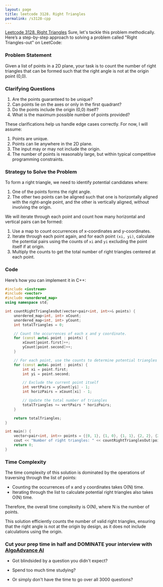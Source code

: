 ```yaml
---
layout: page
title: leetcode 3128. Right Triangles
permalink: /s3128-cpp
---
```

[Leetcode 3128. Right Triangles](https://algoadvance.github.io/algoadvance/l3128)
Sure, let's tackle this problem methodically. Here’s a step-by-step approach to solving a problem called "Right Triangles-out" on LeetCode:

### Problem Statement

Given a list of points in a 2D plane, your task is to count the number of right triangles that can be formed such that the right angle is not at the origin point (0,0).

### Clarifying Questions

1. Are the points guaranteed to be unique?
2. Can points lie on the axes or only in the first quadrant?
3. Do the points include the origin (0,0) itself?
4. What is the maximum possible number of points provided?

These clarifications help us handle edge cases correctly. For now, I will assume:
1. Points are unique.
2. Points can lie anywhere in the 2D plane.
3. The input may or may not include the origin.
4. The number of points is reasonably large, but within typical competitive programming constraints.

### Strategy to Solve the Problem

To form a right triangle, we need to identify potential candidates where:
1. One of the points forms the right angle.
2. The other two points can be aligned such that one is horizontally aligned with the right-angle point, and the other is vertically aligned, without involving the origin.

We will iterate through each point and count how many horizontal and vertical pairs can be formed:

1. Use a map to count occurrences of x-coordinates and y-coordinates.
2. Iterate through each point again, and for each point `(xi, yi)`, calculate the potential pairs using the counts of `xi` and `yi` excluding the point itself if at origin.
3. Multiply the counts to get the total number of right triangles centered at each point.

### Code

Here’s how you can implement it in C++:

```cpp
#include <iostream>
#include <vector>
#include <unordered_map>
using namespace std;

int countRightTrianglesOut(vector<pair<int, int>>& points) {
    unordered_map<int, int> xCount;
    unordered_map<int, int> yCount;
    int totalTriangles = 0;

    // Count the occurrences of each x and y coordinate.
    for (const auto& point : points) {
        xCount[point.first]++;
        yCount[point.second]++;
    }

    // For each point, use the counts to determine potential triangles
    for (const auto& point : points) {
        int xi = point.first;
        int yi = point.second;

        // Exclude the current point itself
        int vertPairs = yCount[yi] - 1;
        int horizPairs = xCount[xi] - 1;

        // Update the total number of triangles
        totalTriangles += vertPairs * horizPairs;
    }

    return totalTriangles;
}

int main() {
    vector<pair<int, int>> points = {{0, 1}, {1, 0}, {1, 1}, {2, 2}, {2, 3}};
    cout << "Number of right triangles: " << countRightTrianglesOut(points) << endl;
    return 0;
}
```

### Time Complexity

The time complexity of this solution is dominated by the operations of traversing through the list of points:

- Counting the occurrences of x and y coordinates takes O(N) time.
- Iterating through the list to calculate potential right triangles also takes O(N) time.

Therefore, the overall time complexity is O(N), where N is the number of points.

This solution efficiently counts the number of valid right triangles, ensuring that the right angle is not at the origin by design, as it does not include calculations using the origin.


### Cut your prep time in half and DOMINATE your interview with [AlgoAdvance AI](https://algoAdvance.com)

- Got blindsided by a question you didn't expect?

- Spend too much time studying?

- Or simply don't have the time to go over all 3000 questions?


